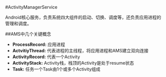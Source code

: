
#ActivityManagerService

Android核心服务，负责系统四大组件的启动、切换、调度等，还负责应用进程的管理和调度。

##AMS中几个关键概念

- **ProcessRecord:** 应用进程
- **ActvitiyThread:**  代表进程的主线程，将应用进程和AMS建立双向连接
- **ActivityRecord:** 代表一个Activity
- **ActivityStack:**  Activity栈，栈顶的Activity是处于resume状态
- **Task:** 任务一个Task由1个或多个Activity组成
